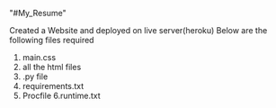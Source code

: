 "#My_Resume"

Created a Website and deployed on live server(heroku)
Below are the following files required
1. main.css
2. all the html files
3. .py file
4. requirements.txt
5. Procfile
6.runtime.txt